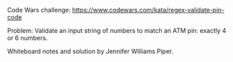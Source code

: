 Code Wars challenge: 
https://www.codewars.com/kata/regex-validate-pin-code

Problem: 
Validate an input string of numbers to match an ATM pin: exactly 4 or 6 numbers.

Whiteboard notes and solution by Jennifer Williams Piper.